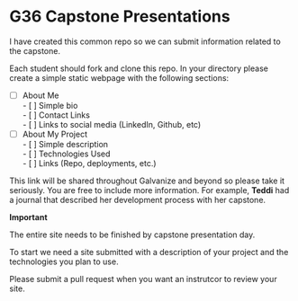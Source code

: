 # G36 Capstone Presentations

I have created this common repo so we can submit information related to the capstone.  

Each student should fork and clone this repo.  In your directory please create a simple static webpage with the following sections:  

- [ ] About Me  
      - [ ] Simple bio  
      - [ ] Contact Links  
      - [ ] Links to social media (LinkedIn, Github, etc)  
- [ ] About My Project  
      - [ ] Simple description  
      - [ ] Technologies Used  
      - [ ] Links (Repo, deployments, etc.)  

This link will be shared throughout Galvanize and beyond so please take it seriously.  You are free to include more information.  For example, **Teddi** had a journal that described her development process with her capstone.  

**Important**  

The entire site needs to be finished by capstone presentation day.  

To start we need a site submitted with a description of your project and the technologies you plan to use.  

Please submit a pull request when you want an instrutcor to review your site.  

